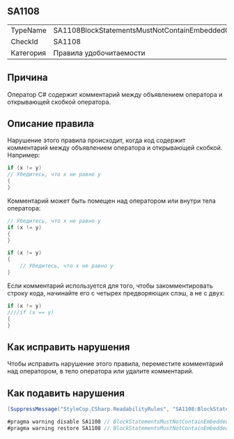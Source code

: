 ﻿## SA1108

<table>
<tr>
  <td>TypeName</td>
  <td>SA1108BlockStatementsMustNotContainEmbeddedComments</td>
</tr>
<tr>
  <td>CheckId</td>
  <td>SA1108</td>
</tr>
<tr>
  <td>Категория</td>
  <td>Правила удобочитаемости</td>
</tr>
</table>

## Причина

Оператор C# содержит комментарий между объявлением оператора и открывающей скобкой оператора.

## Описание правила

Нарушение этого правила происходит, когда код содержит комментарий между объявлением оператора и открывающей скобкой. Например:

```csharp
if (x != y)
// Убедитесь, что x не равно y
{
}
```

Комментарий может быть помещен над оператором или внутри тела оператора:

```csharp
// Убедитесь, что x не равно y
if (x != y)
{
}

if (x != y)
{
    // Убедитесь, что x не равно y
}
```

Если комментарий используется для того, чтобы закомментировать строку кода, начинайте его с четырех предворяющих слэш, а не с двух:

```csharp
if (x != y)
////if (x == y)
{
}
```

## Как исправить нарушения

Чтобы исправить нарушение этого правила, переместите комментарий над оператором, в тело оператора или удалите комментарий.

## Как подавить нарушения

```csharp
[SuppressMessage("StyleCop.CSharp.ReadabilityRules", "SA1108:BlockStatementsMustNotContainEmbeddedComments", Justification = "Reviewed.")]
```

```csharp
#pragma warning disable SA1108 // BlockStatementsMustNotContainEmbeddedComments
#pragma warning restore SA1108 // BlockStatementsMustNotContainEmbeddedComments
```
